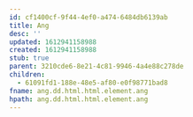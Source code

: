```yaml
---
id: cf1400cf-9f44-4ef0-a474-6484db6139ab
title: Ang
desc: ''
updated: 1612941158988
created: 1612941158988
stub: true
parent: 3210cde6-8e21-4c81-9946-4a4e88c278de
children:
  - 61091fd1-188e-48e5-af80-e0f98771bad8
fname: ang.dd.html.html.element.ang
hpath: ang.dd.html.html.element.ang
---
```



